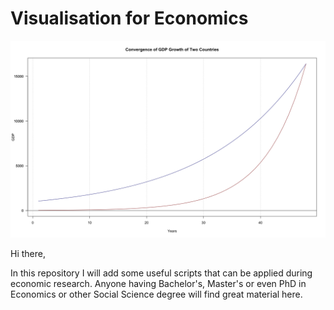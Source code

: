 # Visualisation for Economics
![](https://github.com/vladislavpyatnitskiy/econviz/blob/main/Convergence%20Plot.png?raw=true)

Hi there, 

In this repository I will add some useful scripts that can be applied during economic research. Anyone having Bachelor's, Master's or even PhD in Economics or other Social Science degree will find great material here.

